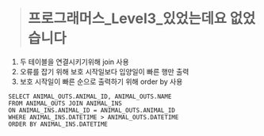 ><h1>프로그래머스_Level3_있었는데요 없었습니다</h1>
1. 두 테이블을 연결시키기위해 join 사용
2. 오류를 잡기 위해 보호 시작일보다 입양일이 빠른 행만 출력
3. 보호 시작일이 빠른 순으로 출력하기 위해 order by 사용

```MySQL
SELECT ANIMAL_OUTS.ANIMAL_ID, ANIMAL_OUTS.NAME
FROM ANIMAL_OUTS JOIN ANIMAL_INS
ON ANIMAL_INS.ANIMAL_ID = ANIMAL_OUTS.ANIMAL_ID
WHERE ANIMAL_INS.DATETIME > ANIMAL_OUTS.DATETIME
ORDER BY ANIMAL_INS.DATETIME 
```
